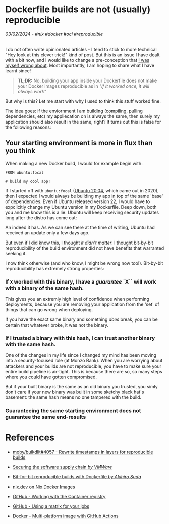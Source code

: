 # Dockerfile builds are not (usually) reproducible

_03/02/2024 - #nix #docker #oci #reproducible_
<br></br>

I do not often write opinionated articles - I tend to stick to more technical "Hey look at this clever trick!" kind of post.
But this is an issue I have dealt with a bit now, and I would like
to change a pre-conception that [I was myself wrong about](https://nico.dcotta.eu/blog/ReproducibleCacheableGradleDocker).
Most importantly, I am hoping to share what I have learnt since!

> **TL;DR:** No, building your app inside your Dockerfile does not make your Docker images reproducible as in _"if it worked once, it will always work"_

But why is this? Let me start with why I used to think this stuff worked fine.

The idea goes: if the enviornment I am building (compiling, pulling dependencies, etc) my appliecation on is always the same, then surely my application should also result in the same, right? It turns out this is false
for the following reasons:

## Your starting environment is more in flux than you think

When making a new Docker build, I would for example begin with:

```Dockerfikle
FROM ubuntu:focal

# build my cool app!
```

If I started off with `ubuntu:focal` ([Ubuntu 20.04](https://www.releases.ubuntu.com/focal/), which came out in 2020), then I expected I would always be building my app in top of the same 'base' of dependencies. Even if Ubuntu released version 22, I would have to expclicitly change my Ubuntu version in my Dockerfile. Deep down, both you and me know this is a lie: Ubuntu will keep receiving security updates long after the distro has come out:

An indeed it has. As we can see there at the time of writing, Ubuntu had received an update only a few days ago.

But even if I did know this, I thought _it didn't matter_. I thought bit-by-bit reproducibility of the build environment did not have benefits that warranted seeking it.

I now think otherwise (and who know, I might be wrong now too!). Bit-by-bit reproducibility has extremely strong properties: 

### If `X` worked with this binary, I have a _guarantee_ `X`` will work with a binary of the same hash.

 This gives you an extremly high level of confidence when performing deployments, because you are removing your application from the 'set' of things that can go wrong when deploying.
 
 If you have the exact same binary and something _does_ break, you can be certain that whatever broke, it was not the binary.

### If I trusted a binary with this hash, I can trust another binary with the same hash.

 One of the changes in my life since I changed my mind has been moving into a security-focused role (at Monzo Bank). When you are worrying about attackers and your builds are not reproducible, you have to make sure your entire build pipeline is air-tight. This is because there are so, so many steps where you could have gotten compromised.
 
 But if your built binary is the same as an old binary you trusted, you simly don't care if your new binary was built in some sketchy black hat's basement: the same hash means no one tampered with the build.




### Guaranteeing the same starting environment does not guarantee the same end-results


# References

- [moby/buikdlit#4057 - Rewrite timestamps in layers for reproducible builds](https://github.com/moby/buildkit/pull/4057)
- [Securing the software supply chain _by VMWare_](https://blogs.vmware.com/opensource/2021/08/05/first-steps-for-securing-the-software-supply-chain-part-2/)
- [Bit-for-bit reproducible builds with Dockerfile _by Akihiro Suda_](https://medium.com/nttlabs/bit-for-bit-reproducible-builds-with-dockerfile-7cc2b9faed9f)


- [nix.dev on Nix Docker Images](https://nix.dev/tutorials/nixos/building-and-running-docker-images.html)
- [GitHub - Working with the Container registry
  ](https://docs.github.com/en/packages/working-with-a-github-packages-registry/working-with-the-container-registry)
- [GitHub - Using a matrix for your jobs](https://docs.github.com/en/actions/using-jobs/using-a-matrix-for-your-jobs)
- [Docker - Multi-platform image with GitHub Actions](https://docs.docker.com/build/ci/github-actions/multi-platform/)